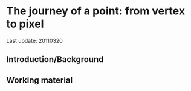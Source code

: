The journey of a point: from vertex to pixel
============================================

Last update: 20110320
 

Introduction/Background
-----------------------


Working material
----------------




